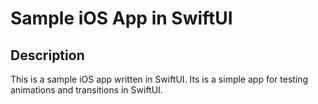 # Sample iOS App in SwiftUI
## Description
This is a sample iOS app written in SwiftUI. Its is a simple app for testing animations and transitions in SwiftUI.

